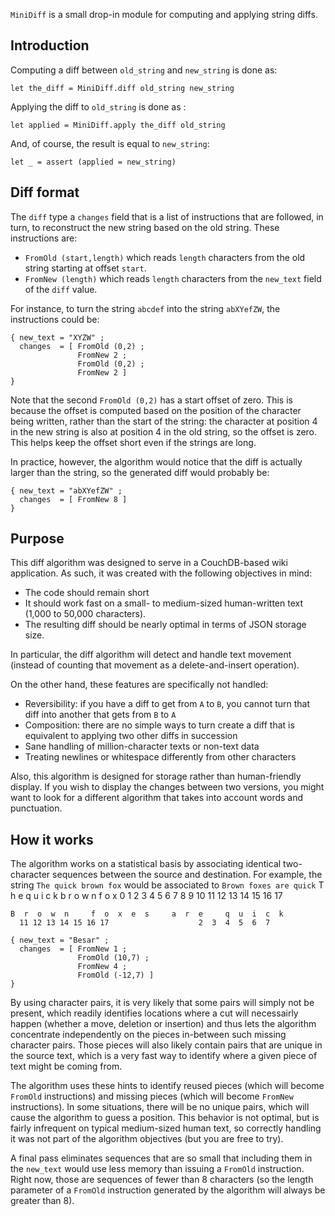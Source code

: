 `MiniDiff` is a small drop-in module for computing and applying string diffs.

## Introduction

Computing a diff between `old_string` and `new_string` is done as: 

    let the_diff = MiniDiff.diff old_string new_string

Applying the diff to `old_string` is done as : 

    let applied = MiniDiff.apply the_diff old_string
     
And, of course, the result is equal to `new_string`:

    let _ = assert (applied = new_string)

## Diff format

The `diff` type a `changes` field that is a list of instructions that are followed, in turn, to reconstruct the new string based on the old string. These instructions are:

 - `FromOld (start,length)` which reads `length` characters from the old string starting at offset `start`. 
 - `FromNew (length)` which reads `length` characters from the `new_text` field of the `diff` value.

For instance, to turn the string `abcdef` into the string `abXYefZW`, the instructions could be: 

    { new_text = "XYZW" ;
      changes  = [ FromOld (0,2) ;
                   FromNew 2 ;
                   FromOld (0,2) ;
                   FromNew 2 ]
    }

Note that the second `FromOld (0,2)` has a start offset of zero. This is because the offset is computed based on the position of the character being written, rather than the start of the string: the character at position 4 in the new string is also at position 4 in the old string, so the offset is zero. This helps keep the offset short even if the strings are long.

In practice, however, the algorithm would notice that the diff is actually larger than the string, so the generated diff would probably be:

    { new_text = "abXYefZW" ;
      changes  = [ FromNew 8 ]
    }

## Purpose

This diff algorithm was designed to serve in a CouchDB-based wiki application. As such, it was created with the following objectives in mind:

 - The code should remain short
 - It should work fast on a small- to medium-sized human-written text (1,000 to 50,000 characters).
 - The resulting diff should be nearly optimal in terms of JSON storage size.

In particular, the diff algorithm will detect and handle text movement (instead of counting that movement as a delete-and-insert operation).

On the other hand, these features are specifically not handled: 

 - Reversibility: if you have a diff to get from `A` to `B`, you cannot turn that diff into another that gets from `B` to `A`
 - Composition: there are no simple ways to turn create a diff that is equivalent to applying two other diffs in succession
 - Sane handling of million-character texts or non-text data
 - Treating newlines or whitespace differently from other characters

Also, this algorithm is designed for storage rather than human-friendly display. If you wish to display the changes between two versions, you might want to look for a different algorithm that takes into account words and punctuation.

## How it works

The algorithm works on a statistical basis by associating identical two-character sequences between the source and destination. For example, the string `The quick brown fox` would be associated to `Brown foxes are quick`
    T  h  e     q  u  i  c  k     b  r  o  w  n     f  o  x
    0  1  2  3  4  5  6  7  8  9 10 11 12 13 14 15 16 17 

    B  r  o  w  n     f  o  x  e  s     a  r  e     q  u  i  c  k
      11 12 13 14 15 16 17                    2  3  4  5  6  7
  
    { new_text = "Besar" ;
      changes  = [ FromNew 1 ;
                   FromOld (10,7) ;
                   FromNew 4 ;
                   FromOld (-12,7) ]
    }

By using character pairs, it is very likely that some pairs will simply not be present, which readily identifies locations where a cut will necessairly happen (whether a move, deletion or insertion) and thus lets the algorithm concentrate independently on the pieces in-between such missing character pairs. Those pieces will also likely contain pairs that are unique in the source text, which is a very fast way to identify where a given piece of text might be coming from.

The algorithm uses these hints to identify reused pieces (which will become `FromOld` instructions) and missing pieces (which will become `FromNew` instructions). In some situations, there will be no unique pairs, which will cause the algorithm to guess a position. This behavior is not optimal, but is fairly infrequent on typical medium-sized human text, so correctly handling it was not part of the algorithm objectives (but you are free to try).

A final pass eliminates sequences that are so small that including them in the `new_text` would use less memory than issuing a `FromOld` instruction. Right now, those are sequences of fewer than 8 characters (so the length parameter of a `FromOld` instruction generated by the algorithm will always be greater than 8). 